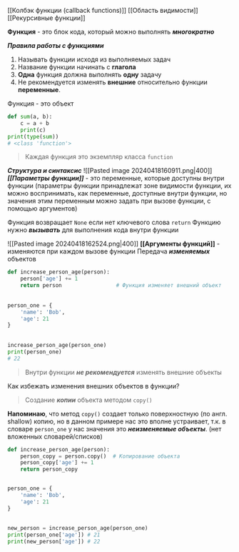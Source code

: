 [[Колбэк функции (callback functions)]]
[[Область видимости]]
[[Рекурсивные функции]]

**Функция** - это блок кода, который можно выполнять ***многократно***

***Правила работы с функциями***
1. Называть функции исходя из выполняемых задач
2. Название функции начинать с **глагола**
3. **Одна** функция должна выполнять **одну** задачу
4. Не рекомендуется изменять **внешние** относительно функции **переменные**.


Функция - это объект
```Python
def sum(a, b):
	c = a + b
	print(c)
print(type(sum))
# <class 'function'>
```
> Каждая функция это экземпляр класса `function`

***Структура и синтаксис***
![[Pasted image 20240418160911.png|400]]
***[[Параметры функции]]*** - это переменные, которые доступны внутри функции (параметры функции принадлежат зоне видимости функции, их можно воспринимать, как переменные, доступные внутри функции, но значения этим переменным можно задать при вызове функции, с помощью аргументов)

Функция возвращает `None` если нет ключевого слова `return`
Функцию нужно ***вызывать*** для выполнения кода внутри функции

![[Pasted image 20240418162524.png|400]]
**[[Аргументы функций]]** - изменяются при каждом вызове функции
Передача ***изменяемых*** объектов
```Python
def increase_person_age(person):  
    person['age'] += 1  
    return person                 # Функция изменяет внешний объект
  
  
person_one = {  
    'name': 'Bob',  
    'age': 21  
}  
  
  
increase_person_age(person_one)  
print(person_one)
# 22
```
> Внутри функции ***не рекомендуется*** изменять внешние объекты

Как избежать изменения внешних объектов в функции?
> Создание ***копии*** объекта методом `copy()`

**Напоминаю**, что метод `copy()` создает только поверхностную (по англ. shallow) копию, но в данном примере нас это вполне устраивает, т.к. в словаре `person_one` у нас значения это ***неизменяемые объекты***. (нет вложенных словарей/списков)
```Python
def increase_person_age(person):
	person_copy = person.copy()  # Копирование объекта
    person_copy['age'] += 1  
    return person_copy             


person_one = {  
    'name': 'Bob',  
    'age': 21 
}  
  
  
new_person = increase_person_age(person_one)  
print(person_one['age']) # 21
print(new_person['age']) # 22
```



